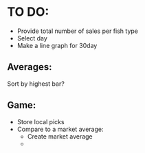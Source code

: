 # TO DO:
* Provide total number of sales per fish type
* Select day
* Make a line graph for 30day


## Averages:
Sort by highest bar?


## Game:
* Store local picks
* Compare to a market average:
	* Create market average
	*